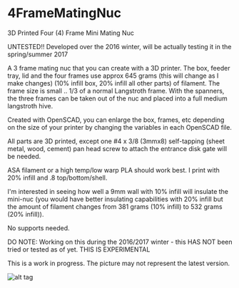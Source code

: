 # 4FrameMatingNuc
3D Printed Four (4) Frame Mini Mating Nuc

UNTESTED!! Developed over the 2016 winter, will be actually testing it in the spring/summer 2017

A 3 frame mating nuc that you can create with a 3D printer. The box, feeder tray, lid and the four frames use approx 645 grams (this will change as I make changes) (10% infill box, 20% infill all other parts) of filament. The frame size is small .. 1/3 of a normal Langstroth frame. With the spanners, the three frames can be taken out of the nuc and placed into a full medium langstroth hive. 

Created with OpenSCAD, you can enlarge the box, frames, etc depending on the size of your printer by changing the variables in each OpenSCAD file.

All parts are 3D printed, except one #4 x 3/8 (3mmx8) self-tapping (sheet metal, wood, cement) pan head screw to attach the entrance disk gate will be needed.

ASA filament or a high temp/low warp PLA should work best. I print with 20% infill and .8 top/bottom/shell.

I'm interested in seeing how well a 9mm wall with 10% infill will insulate the mini-nuc (you would have better insulating capabilities with 20% infill but the amount of filament changes from 381 grams (10% infill) to 532 grams (20% infill)).

No supports needed.

DO NOTE: Working on this during the 2016/2017 winter - this HAS NOT been tried or tested as of yet. THIS IS EXPERIMENTAL

This is a work in progress. The picture may not represent the latest version.

![alt tag](https://github.com/shadylanebees/4FrameMatingNuc/blob/master/blowout.png?raw=true)
